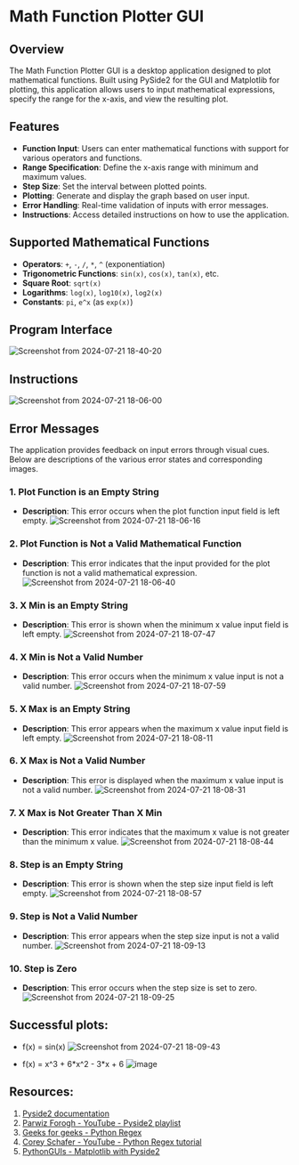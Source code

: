 # Math Function Plotter GUI

## Overview

The Math Function Plotter GUI is a desktop application designed to plot mathematical functions. Built using PySide2 for the GUI and Matplotlib for plotting, this application allows users to input mathematical expressions, specify the range for the x-axis, and view the resulting plot.

## Features

- **Function Input**: Users can enter mathematical functions with support for various operators and functions.
- **Range Specification**: Define the x-axis range with minimum and maximum values.
- **Step Size**: Set the interval between plotted points.
- **Plotting**: Generate and display the graph based on user input.
- **Error Handling**: Real-time validation of inputs with error messages.
- **Instructions**: Access detailed instructions on how to use the application.

## Supported Mathematical Functions

- **Operators**: `+`, `-`, `/`, `*`, `^` (exponentiation)
- **Trigonometric Functions**: `sin(x)`, `cos(x)`, `tan(x)`, etc.
- **Square Root**: `sqrt(x)`
- **Logarithms**: `log(x)`, `log10(x)`, `log2(x)`
- **Constants**: `pi`, `e^x` (as `exp(x)`)


## Program Interface
![Screenshot from 2024-07-21 18-40-20](https://github.com/user-attachments/assets/bc56d134-aba1-4d34-8310-790904e65379)

## Instructions
![Screenshot from 2024-07-21 18-06-00](https://github.com/user-attachments/assets/aecd0c4f-98b6-4ca6-bb1b-9626582df849)

## Error Messages

The application provides feedback on input errors through visual cues. Below are descriptions of the various error states and corresponding images.

### 1. Plot Function is an Empty String

- **Description**: This error occurs when the plot function input field is left empty.
![Screenshot from 2024-07-21 18-06-16](https://github.com/user-attachments/assets/b57208ca-206f-4ecd-ba75-966a4c2b072a)

### 2. Plot Function is Not a Valid Mathematical Function

- **Description**: This error indicates that the input provided for the plot function is not a valid mathematical expression.
![Screenshot from 2024-07-21 18-06-40](https://github.com/user-attachments/assets/aa711f6e-eeff-4e70-b6df-a8778a9ce5c3)

### 3. X Min is an Empty String

- **Description**: This error is shown when the minimum x value input field is left empty.
![Screenshot from 2024-07-21 18-07-47](https://github.com/user-attachments/assets/752d9df1-b26a-47c9-b7f8-e8204e70ff21)

### 4. X Min is Not a Valid Number

- **Description**: This error occurs when the minimum x value input is not a valid number.
![Screenshot from 2024-07-21 18-07-59](https://github.com/user-attachments/assets/85887b5b-f623-42c0-957c-c72d23a2b56c)

### 5. X Max is an Empty String

- **Description**: This error appears when the maximum x value input field is left empty.
![Screenshot from 2024-07-21 18-08-11](https://github.com/user-attachments/assets/fc7ed852-e914-44e9-bf88-146d227b3f30)

### 6. X Max is Not a Valid Number

- **Description**: This error is displayed when the maximum x value input is not a valid number.
![Screenshot from 2024-07-21 18-08-31](https://github.com/user-attachments/assets/d3c34c1d-0ce4-4414-a931-c8fd5f2b06ec)

### 7. X Max is Not Greater Than X Min

- **Description**: This error indicates that the maximum x value is not greater than the minimum x value.
![Screenshot from 2024-07-21 18-08-44](https://github.com/user-attachments/assets/6ea1eac9-0ca8-40fe-95a7-cf8f9800d0a0)

### 8. Step is an Empty String

- **Description**: This error is shown when the step size input field is left empty.
![Screenshot from 2024-07-21 18-08-57](https://github.com/user-attachments/assets/8f421139-9401-4a41-ae79-dbb7453039b2)

### 9. Step is Not a Valid Number

- **Description**: This error appears when the step size input is not a valid number.
![Screenshot from 2024-07-21 18-09-13](https://github.com/user-attachments/assets/77d5c337-deb7-4270-a5d4-6474bcfe20d4)

### 10. Step is Zero

- **Description**: This error occurs when the step size is set to zero.
![Screenshot from 2024-07-21 18-09-25](https://github.com/user-attachments/assets/4ccb55b3-e678-4338-8749-94612e21658f)

## Successful plots:
- f(x) = sin(x)
![Screenshot from 2024-07-21 18-09-43](https://github.com/user-attachments/assets/ee9cd393-2d0e-472f-84ef-f2f281e7a31b)

- f(x) = x^3 + 6\*x^2 - 3\*x + 6
![image](https://github.com/user-attachments/assets/b2d15717-aa2f-4041-bb40-5abd45ec37c7)

## Resources:
1. [Pyside2 documentation](https://doc.qt.io/qtforpython-5/PySide2/QtWidgets/index.html)
2. [Parwiz Forogh - YouTube - Pyside2 playlist](https://www.youtube.com/watch?v=oQTxJrDRCxg&list=PL1FgJUcJJ03tiCC6a7sF8NKLBPY4jRjmS&index=1)
3. [Geeks for geeks - Python Regex](https://www.geeksforgeeks.org/python-regex/)
4. [Corey Schafer - YouTube - Python Regex tutorial](https://www.youtube.com/watch?v=K8L6KVGG-7o)
5. [PythonGUIs - Matplotlib with Pyside2](https://www.pythonguis.com/tutorials/pyside-plotting-matplotlib/)
